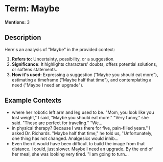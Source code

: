 # Term: Maybe

**Mentions:** 3

## Description

Here's an analysis of "Maybe" in the provided context:

1.  **Refers to:** Uncertainty, possibility, or a suggestion.
2.  **Significance:** It highlights characters' doubts, offers potential solutions, or softens statements.
3.  **How it's used:** Expressing a suggestion ("Maybe you should eat more"), estimating a timeframe ("Maybe half that time"), and contemplating a need ("Maybe I need an upgrade").

## Example Contexts

-  where her robotic left arm and leg used to be. 
    "Mom, you look like you lost weight," I said, "Maybe you should eat more." 
    "Very funny," she said. "These are perfect for traveling." 
    "We...
-  in physical therapy? Because I was there for five, pain-filled years." I asked Dr. Richards. 
    "Maybe half that time," he told us, "Unfortunately, one thing has not changed. Analgesics would inhib...
- Even then it would have been difficult to build the image from that distance. I could, just slower. Maybe I need an upgrade.
    By the end of her meal, she was looking very tired. "I am going to turn...
